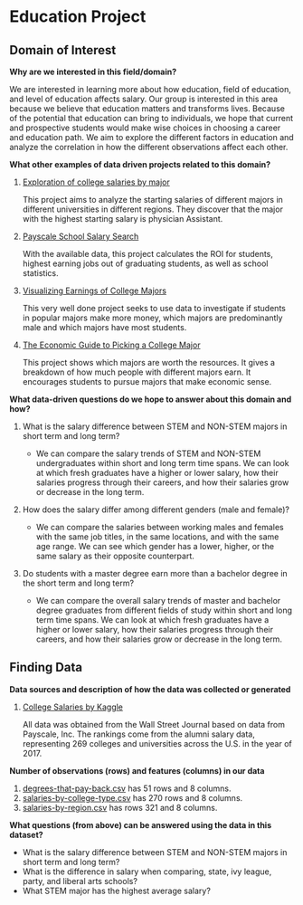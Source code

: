 # Education Project


## Domain of Interest
**Why are we interested in this field/domain?**

We are interested in learning more about how education, field of education, and level of education affects salary. Our group is interested in this area because we believe that education matters and transforms lives. Because of the potential that education can bring to individuals, we hope that current and prospective students would make wise choices in choosing a career and education path. We aim to explore the different factors in education and analyze the correlation in how the different observations affect each other.


**What other examples of data driven projects related to this domain?**

1. [Exploration of college salaries by major](https://www.kaggle.com/cdelany7/exploration-of-college-salaries-by-major)

    This project aims to analyze the starting salaries of different majors in different universities in different regions. They discover that the major with the highest starting salary is physician Assistant.
2. [Payscale School Salary Search](https://www.payscale.com/research/US/School)

    With the available data, this project calculates the ROI for students, highest earning jobs out of graduating students, as well as school statistics.
3. [Visualizing Earnings of College Majors](https://mumid.github.io/VisualizingEarningsCollegeMajors/)

    This very well done project seeks to use data to investigate if students in popular majors make more money, which majors are predominantly male and which majors have most students.
4. [The Economic Guide to Picking a College Major](https://fivethirtyeight.com/features/the-economic-guide-to-picking-a-college-major/)

    This project shows which majors are worth the resources. It gives a breakdown of how much people with different majors earn. It encourages students to pursue majors that make economic sense.

**What data-driven questions do we hope to answer about this domain and how?**
1. What is the salary difference between STEM and NON-STEM majors in short term and long term?
    - We can compare the salary trends of STEM and NON-STEM undergraduates within short and long term time spans. We can look at which fresh graduates have a higher or lower salary, how their salaries progress through their careers, and how their salaries grow or decrease in the long term.

2. How does the salary differ among different genders (male and female)?
    - We can compare the salaries between working males and females with the same job titles, in the same locations, and with the same age range. We can see which gender has a lower, higher, or the same salary as their opposite counterpart. 

3. Do students with a master degree earn more than a bachelor degree in the short term and long term?
    - We can compare the overall salary trends of master and bachelor degree graduates from different fields of study within short and long term time spans. We can look at which fresh graduates have a higher or lower salary, how their salaries progress through their careers, and how their salaries grow or decrease in the long term.


## Finding Data
**Data sources and description of how the data was collected or generated**
1. [College Salaries by Kaggle](https://www.kaggle.com/wsj/college-salaries)

    All data was obtained from the Wall Street Journal based on data from Payscale, Inc. The rankings come from the alumni salary data, representing 269 colleges and universities across the U.S. in the year of 2017.

**Number of observations (rows) and features (columns) in our data**

1. [degrees-that-pay-back.csv](https://github.com/info-201a-au20/final-project-iwangy/blob/master/data/degrees-that-pay-back.csv) has 51 rows and 8 columns.
2. [salaries-by-college-type.csv](https://github.com/info-201a-au20/final-project-iwangy/blob/master/data/degrees-that-pay-back.csv) has 270 rows and 8 columns.
3. [salaries-by-region.csv](https://github.com/info-201a-au20/final-project-iwangy/blob/master/data/salaries-by-region.csv) has rows 321 and 8 columns.

**What questions (from above) can be answered using the data in this dataset?**

* What is the salary difference between STEM and NON-STEM majors in short term and long term?
* What is the difference in salary when comparing, state, ivy league, party, and liberal arts schools?
* What STEM major has the highest average salary?
